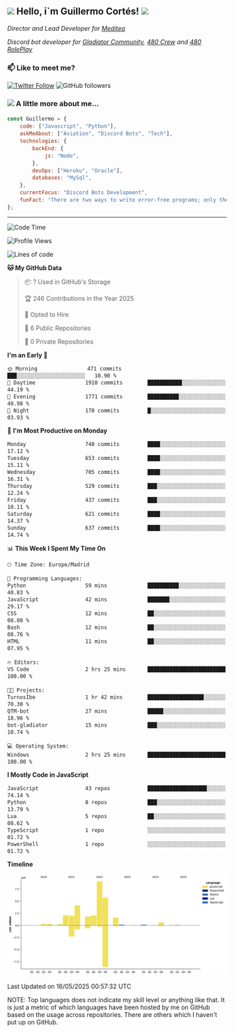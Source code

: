 <h2><img src="https://emojis.slackmojis.com/emojis/images/1531849430/4246/blob-sunglasses.gif?1531849430" width="30"/> Hello, i`m Guillermo Cortés! <img src="https://media.giphy.com/media/PiuVH04cd9JcmqqWKK/giphy.gif" width="50"></h2>
<p><em>Director and Lead Developer for <a href="https://mediteavirtual.es/">Meditea</a>
</em></p>
<p><em>Discord bot developer for <a href="https://discord.comunidadgladiator.com">Gladiator Community</a>, <a href="https://discord.gg/UpvpkUbGdA">480 Crew</a> and <a href="https://discord.gg/dmMRQgH3tu">480 RolePlay</a>
</em></p>

### 📫 Like to meet me?

[![Twitter Follow](https://img.shields.io/twitter/follow/concara3443?label=Follow)](https://twitter.com/intent/follow?screen_name=concara3443)
![GitHub followers](https://img.shields.io/github/followers/concara3443?label=Follow&style=social)

### <img src="https://media.giphy.com/media/WFZvB7VIXBgiz3oDXE/giphy.gif" width="50"> A little more about me...  

```javascript
const Guillermo = {
    code: ["Javascript", "Python"],
    askMeAbout: ["Aviation", "Discord Bots", "Tech"],
    technologies: {
        backEnd: {
            js: "Node",
        },
        devOps: ["Heroku", "Oracle"],
        databases: "MySql",
    },
    currentFocus: "Discord Bots Development",
    funFact: "There are two ways to write error-free programs; only the third one works"
};
```

---

<!--START_SECTION:waka-->
![Code Time](http://img.shields.io/badge/Code%20Time-609%20hrs%203%20mins-blue)

![Profile Views](http://img.shields.io/badge/Profile%20Views-0-blue)

![Lines of code](https://img.shields.io/badge/From%20Hello%20World%20I%27ve%20Written-29.8%20million%20lines%20of%20code-blue)

**🐱 My GitHub Data** 

> 📦 ? Used in GitHub's Storage 
 > 
> 🏆 246 Contributions in the Year 2025
 > 
> 💼 Opted to Hire
 > 
> 📜 6 Public Repositories 
 > 
> 🔑 0 Private Repositories 
 > 
**I'm an Early 🐤** 

```text
🌞 Morning                471 commits         ███░░░░░░░░░░░░░░░░░░░░░░   10.90 % 
🌆 Daytime                1910 commits        ███████████░░░░░░░░░░░░░░   44.19 % 
🌃 Evening                1771 commits        ██████████░░░░░░░░░░░░░░░   40.98 % 
🌙 Night                  170 commits         █░░░░░░░░░░░░░░░░░░░░░░░░   03.93 % 
```
📅 **I'm Most Productive on Monday** 

```text
Monday                   740 commits         ████░░░░░░░░░░░░░░░░░░░░░   17.12 % 
Tuesday                  653 commits         ████░░░░░░░░░░░░░░░░░░░░░   15.11 % 
Wednesday                705 commits         ████░░░░░░░░░░░░░░░░░░░░░   16.31 % 
Thursday                 529 commits         ███░░░░░░░░░░░░░░░░░░░░░░   12.24 % 
Friday                   437 commits         ███░░░░░░░░░░░░░░░░░░░░░░   10.11 % 
Saturday                 621 commits         ████░░░░░░░░░░░░░░░░░░░░░   14.37 % 
Sunday                   637 commits         ████░░░░░░░░░░░░░░░░░░░░░   14.74 % 
```


📊 **This Week I Spent My Time On** 

```text
🕑︎ Time Zone: Europe/Madrid

💬 Programming Languages: 
Python                   59 mins             ██████████░░░░░░░░░░░░░░░   40.83 % 
JavaScript               42 mins             ███████░░░░░░░░░░░░░░░░░░   29.17 % 
CSS                      12 mins             ██░░░░░░░░░░░░░░░░░░░░░░░   08.80 % 
Bash                     12 mins             ██░░░░░░░░░░░░░░░░░░░░░░░   08.76 % 
HTML                     11 mins             ██░░░░░░░░░░░░░░░░░░░░░░░   07.95 % 

🔥 Editors: 
VS Code                  2 hrs 25 mins       █████████████████████████   100.00 % 

🐱‍💻 Projects: 
TurnosIbe                1 hr 42 mins        ██████████████████░░░░░░░   70.30 % 
QTM-bot                  27 mins             █████░░░░░░░░░░░░░░░░░░░░   18.96 % 
bot-gladiator            15 mins             ███░░░░░░░░░░░░░░░░░░░░░░   10.74 % 

💻 Operating System: 
Windows                  2 hrs 25 mins       █████████████████████████   100.00 % 
```

**I Mostly Code in JavaScript** 

```text
JavaScript               43 repos            ███████████████████░░░░░░   74.14 % 
Python                   8 repos             ███░░░░░░░░░░░░░░░░░░░░░░   13.79 % 
Lua                      5 repos             ██░░░░░░░░░░░░░░░░░░░░░░░   08.62 % 
TypeScript               1 repo              ░░░░░░░░░░░░░░░░░░░░░░░░░   01.72 % 
PowerShell               1 repo              ░░░░░░░░░░░░░░░░░░░░░░░░░   01.72 % 
```



**Timeline**

![Lines of Code chart](https://raw.githubusercontent.com/Concara3443/Concara3443/main/assets/bar_graph.png)


 Last Updated on 16/05/2025 00:57:32 UTC
<!--END_SECTION:waka-->

NOTE: Top languages does not indicate my skill level or anything like that. It is just a metric of which languages have been hosted by me on GitHub based on the usage across repositories. There are others which I haven't put up on GitHub.
